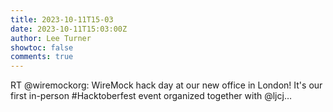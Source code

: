 ```yaml
---
title: 2023-10-11T15-03
date: 2023-10-11T15:03:00Z
author: Lee Turner
showtoc: false
comments: true
---
```


RT @wiremockorg: WireMock hack day at our new office in London! It's our first in-person #Hacktoberfest event organized together with @ljcj…


